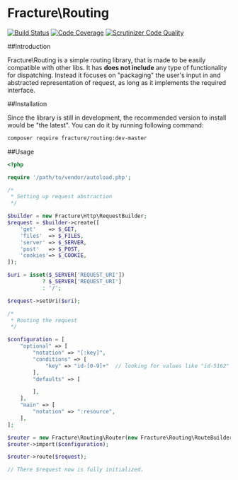 # Fracture\Routing

[![Build Status](https://travis-ci.org/fracture/routing.png?branch=master)](https://travis-ci.org/fracture/routing)
[![Code Coverage](https://scrutinizer-ci.com/g/fracture/fracture/badges/coverage.png?b=master)](https://scrutinizer-ci.com/g/fracture/fracture/?branch=master)
[![Scrutinizer Code Quality](https://scrutinizer-ci.com/g/fracture/fracture/badges/quality-score.png?b=master)](https://scrutinizer-ci.com/g/fracture/fracture/?branch=master)


##Introduction

Fracture\Routing is a simple routing library, that is made to be easily compatible with other libs.
It has **does not include** any type of functionality for dispatching. Instead it focuses on "packaging"
the user's input in and abstracted representation of request, as long as it implements the required interface.


##Installation

Since the library is still in development, the recommended version to install would be "the latest".
You can do it by running following command:

```sh
composer require fracture/routing:dev-master
```

##Usage

```php
<?php

require '/path/to/vendor/autoload.php';

/*
 * Setting up request abstraction
 */

$builder = new Fracture\Http\RequestBuilder;
$request = $builder->create([
    'get'    => $_GET,
    'files'  => $_FILES,
    'server' => $_SERVER,
    'post'   => $_POST,
    'cookies'=> $_COOKIE,
]);

$uri = isset($_SERVER['REQUEST_URI'])
           ? $_SERVER['REQUEST_URI']
           : '/';

$request->setUri($uri);

/*
 * Routing the request
 */

$configuration = [
    "optional" => [
        "notation" => "[:key]",
        "conditions" => [
            "key" => "id-[0-9]+"  // looking for values like "id-5162" or "id-42"
        ],
        "defaults" => [

        ],
    ],
    "main" => [
        "notation" => ":resource",
    ],
];

$router = new Fracture\Routing\Router(new Fracture\Routing\RouteBuilder);
$router->import($configuration);

$router->route($request);

// There $request now is fully initialized.
```
